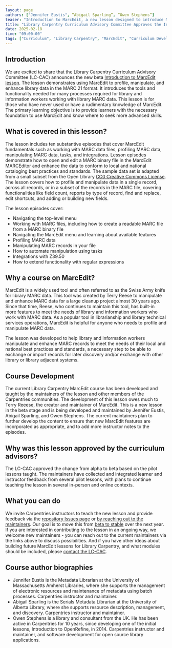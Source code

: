 ```yaml
---
layout: page
authors: ["Jennifer Eustis", “Abigail Sparling”, “Owen Stephens”]  
teaser: "Introduction to MarcEdit, a new lesson designed to introduce MarcEdit tools and features to profile, manipulate, and enhance MARC library data."
title: "Library Carpentry Curriculum Advisory Committee Approves the Introduction to MarcEdit lesson"
date: 2025-02-18
time: "09:00:00"
tags: ["Curriculum", "Library Carpentry", "MarcEdit", "Curriculum Development"]
---
```


## Introduction

We are excited to share that the Library Carpentry Curriculum Advisory Committee (LC-CAC) announces the new beta [Introduction to MarcEdit lesson](https://librarycarpentry.org/lc-marcedit/). 
The lesson demonstrates using MarcEdit to profile, manipulate, and enhance library data in the MARC 21 format. It introduces the tools and functionality needed for many processes required for library and information workers working with library MARC data. This lesson is for those who have never used or have a rudimentary knowledge of MarcEdit. The primary learning objective is to provide learners with the necessary foundation to use MarcEdit and know where to seek more advanced skills. 

## What is covered in this lesson?

The lesson includes ten substantive episodes that cover MarcEdit fundamentals such as working with MARC data files, profiling MARC data, manipulating MARC data, tasks, and integrations. Lesson episodes demonstrate how to open and edit a MARC binary file in the MarcEdit MARCEditor and enhance the data to conform to local and national cataloging best practices and standards. The sample data set is adapted from a small subset from the Open Library [CC0 Creative Commons License](https://creativecommons.org/publicdomain/zero/1.0/). The lesson covers how to profile and manipulate data in a single record, across all records, or in a subset of the records in the MARC file, covering functionalities like field count, reports by type of record, find and replace, edit shortcuts, and adding or building new fields. 

The lesson episodes cover:

- Navigating the top-level menu
- Working with MARC files, including how to create a readable MARC file from a MARC binary file
- Navigating the MarcEdit menu and learning about available features
- Profiling MARC data
- Manipulating MARC records in your file
- How to automate manipulation using tasks
- Integrations with Z39.50
- How to extend functionality with regular expressions

## Why a course on MarcEdit?

MarcEdit is a widely used tool and often referred to as the Swiss Army knife for library MARC data. This tool was created by Terry Reese to manipulate and enhance MARC data for a large cleanup project almost 30 years ago. Since that time, Reese, who continues to maintain this tool, has built-in more features to meet the needs of library and information workers who work with MARC data. As a popular tool in librarianship and library technical services operations, MarcEdit is helpful for anyone who needs to profile and manipulate MARC data.

The lesson was developed to help library and information workers manipulate and enhance MARC records to meet the needs of their local and national best practices and standards, a necessary step to be able to exchange or import records for later discovery and/or exchange with other library or library adjacent systems. 

## Course Development

The current Library Carpentry MarcEdit course has been developed and taught by the maintainers of the lesson and other members of the Carpentries communities. The development of this lesson owes much to Terry Reeese, the creator and maintainer of MarcEdit. 
This is a new lesson in the beta stage and is being developed and maintained by Jennifer Eustis, Abigail Sparling, and Owen Stephens. The current maintainers plan to further develop the content to ensure that new MarcEdit features are incorporated as appropriate, and to add more instructor notes to the episodes.

## Why was this lesson approved by the curriculum advisors?
The LC-CAC approved the change from alpha to beta based on the pilot lessons taught. The maintainers have collected and integrated learner and instructor feedback from several pilot lessons, with plans to continue teaching the lesson in several in-person and online contexts.

## What you can do
We invite Carpentries instructors to teach the new lesson and provide feedback via the [repository Issues page](https://github.com/LibraryCarpentry/lc-marcedit/issues) or [by reaching out to the maintainers](https://github.com/LibraryCarpentry/lc-marcedit/blob/main/CONTRIBUTING.md). Our goal is to move this from [beta to stable](https://carpentries.github.io/lesson-development-training/19-operations.html#the-lesson-life-cycle) over the next year. If you are interested in contributing to the lesson in an ongoing way, we welcome new maintainers - you can reach out to the current maintainers via the links above to discuss possibilities. And if you have other ideas about building future MarcEdit lessons for Library Carpentry, and what modules should be included, please [contact the LC-CAC](https://github.com/LibraryCarpentry/curriculum-advisors?tab=readme-ov-file#how-to-contact-the-curriculum-advisory-committee). 

## Course author biographies
- Jennifer Eustis is the Metadata Librarian at the University of Massachusetts Amherst Libraries, where she supports the management of electronic resources and maintenance of metadata using batch processes. Carpentries instructor and maintainer.
- Abigail Sparling is the Serials Metadata Librarian at the University of Alberta Library, where she supports resource description, management, and discovery. Carpentries instructor and maintainer.
- Owen Stephens is a library and consultant from the UK. He has been active in Carpentries for 10 years, since developing one of the initial lessons, Introduction to OpenRefine, in 2014. Carpentries instructor and maintainer, and software development for open source library applications.
